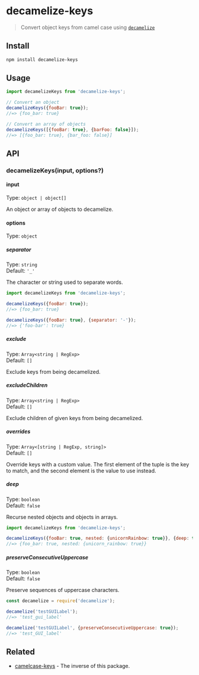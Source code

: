 # decamelize-keys

> Convert object keys from camel case using [`decamelize`](https://github.com/sindresorhus/decamelize)

## Install

```sh
npm install decamelize-keys
```

## Usage

```js
import decamelizeKeys from 'decamelize-keys';

// Convert an object
decamelizeKeys({fooBar: true});
//=> {foo_bar: true}

// Convert an array of objects
decamelizeKeys([{fooBar: true}, {barFoo: false}]);
//=> [{foo_bar: true}, {bar_foo: false}]
```

## API

### decamelizeKeys(input, options?)

#### input

Type: `object | object[]`

An object or array of objects to decamelize.

#### options

Type: `object`

##### separator

Type: `string`\
Default: `'_'`

The character or string used to separate words.

```js
import decamelizeKeys from 'decamelize-keys';

decamelizeKeys({fooBar: true});
//=> {foo_bar: true}

decamelizeKeys({fooBar: true}, {separator: '-'});
//=> {'foo-bar': true}
```

##### exclude

Type: `Array<string | RegExp>`\
Default: `[]`

Exclude keys from being decamelized.

##### excludeChildren

Type: `Array<string | RegExp>`\
Default: `[]`

Exclude children of given keys from being decamelized.

##### overrides

Type: `Array<[string | RegExp, string]>`\
Default: `[]`

Override keys with a custom value. The first element of the tuple is the key to match, and the second element is the value to use instead.

##### deep

Type: `boolean`\
Default: `false`

Recurse nested objects and objects in arrays.

```js
import decamelizeKeys from 'decamelize-keys';

decamelizeKeys({fooBar: true, nested: {unicornRainbow: true}}, {deep: true});
//=> {foo_bar: true, nested: {unicorn_rainbow: true}}
```

##### preserveConsecutiveUppercase

Type: `boolean`\
Default: `false`

Preserve sequences of uppercase characters.

```js
const decamelize = require('decamelize');

decamelize('testGUILabel');
//=> 'test_gui_label'

decamelize('testGUILabel', {preserveConsecutiveUppercase: true});
//=> 'test_GUI_label'
```

## Related

- [camelcase-keys](https://github.com/sindresorhus/camelcase-keys) - The inverse of this package.
